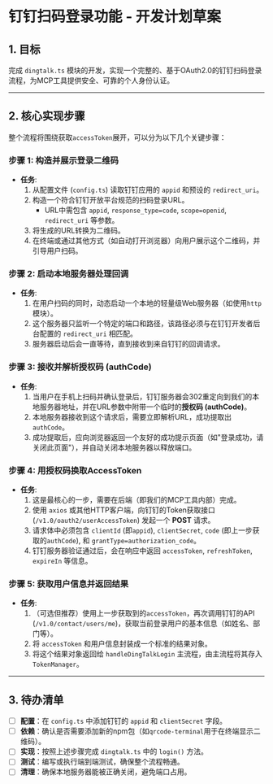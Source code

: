 # 钉钉扫码登录功能 - 开发计划草案

## 1. 目标

完成 `dingtalk.ts` 模块的开发，实现一个完整的、基于OAuth2.0的钉钉扫码登录流程，为MCP工具提供安全、可靠的个人身份认证。

---

## 2. 核心实现步骤

整个流程将围绕获取`accessToken`展开，可以分为以下几个关键步骤：

### **步骤 1: 构造并展示登录二维码**

- **任务**:
    1. 从配置文件 (`config.ts`) 读取钉钉应用的 `appid` 和预设的 `redirect_uri`。
    2. 构造一个符合钉钉开放平台规范的扫码登录URL。
        - URL中需包含 `appid`, `response_type=code`, `scope=openid`, `redirect_uri` 等参数。
    3. 将生成的URL转换为二维码。
    4. 在终端或通过其他方式（如自动打开浏览器）向用户展示这个二维码，并引导用户扫码。

### **步骤 2: 启动本地服务器处理回调**

- **任务**:
    1. 在用户扫码的同时，动态启动一个本地的轻量级Web服务器（如使用`http`模块）。
    2. 这个服务器只监听一个特定的端口和路径，该路径必须与在钉钉开发者后台配置的 `redirect_uri` 相匹配。
    3. 服务器启动后会一直等待，直到接收到来自钉钉的回调请求。

### **步骤 3: 接收并解析授权码 (authCode)**

- **任务**:
    1. 当用户在手机上扫码并确认登录后，钉钉服务器会302重定向到我们的本地服务器地址，并在URL参数中附带一个临时的**授权码 (authCode)**。
    2. 本地服务器接收到这个请求后，需要立即解析URL，成功提取出`authCode`。
    3. 成功提取后，应向浏览器返回一个友好的成功提示页面（如"登录成功，请关闭此页面"），并自动关闭本地服务器以释放端口。

### **步骤 4: 用授权码换取AccessToken**

- **任务**:
    1. 这是最核心的一步，需要在后端（即我们的MCP工具内部）完成。
    2. 使用 `axios` 或其他HTTP客户端，向钉钉的Token获取接口 (`/v1.0/oauth2/userAccessToken`) 发起一个 **POST** 请求。
    3. 请求体中必须包含 `clientId` (即`appid`), `clientSecret`, `code` (即上一步获取的`authCode`), 和 `grantType=authorization_code`。
    4. 钉钉服务器验证通过后，会在响应中返回 `accessToken`, `refreshToken`, `expireIn` 等信息。

### **步骤 5: 获取用户信息并返回结果**

- **任务**:
    1. （可选但推荐）使用上一步获取到的`accessToken`，再次调用钉钉的API (`/v1.0/contact/users/me`)，获取当前登录用户的基本信息（如姓名、部门等）。
    2. 将 `accessToken` 和用户信息封装成一个标准的结果对象。
    3. 将这个结果对象返回给 `handleDingTalkLogin` 主流程，由主流程将其存入 `TokenManager`。

---

## 3. 待办清单

- [ ] **配置**：在 `config.ts` 中添加钉钉的 `appid` 和 `clientSecret` 字段。
- [ ] **依赖**：确认是否需要添加新的npm包（如`qrcode-terminal`用于在终端显示二维码）。
- [ ] **实现**：按照上述步骤完成 `dingtalk.ts` 中的 `login()` 方法。
- [ ] **测试**：编写或执行端到端测试，确保整个流程畅通。
- [ ] **清理**：确保本地服务器能被正确关闭，避免端口占用。
